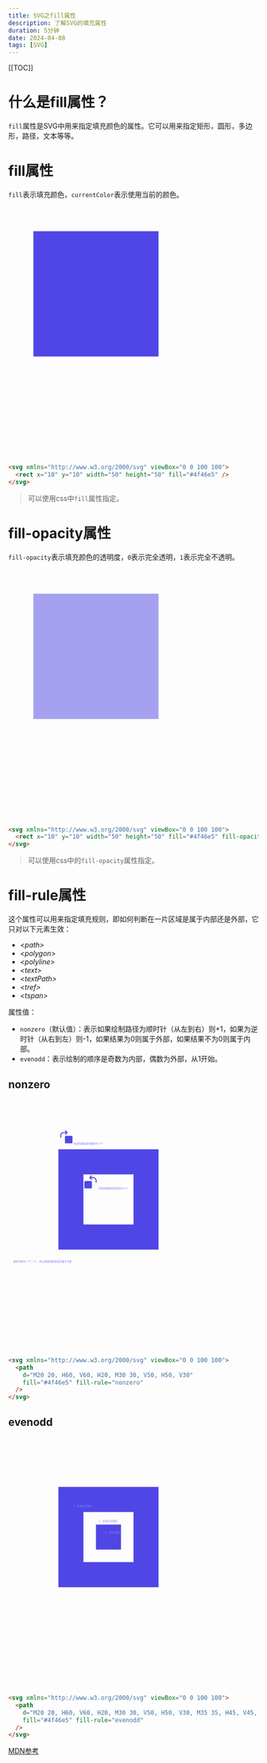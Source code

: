 ```yaml
---
title: SVG之fill属性
description: 了解SVG的填充属性
duration: 5分钟
date: 2024-04-08
tags: [SVG]
---
```


[[TOC]]

# 什么是fill属性？

`fill`属性是SVG中用来指定填充颜色的属性。它可以用来指定矩形，圆形，多边形，路径，文本等等。

# fill属性

 `fill`表示填充颜色，`currentColor`表示使用当前的颜色。

<svg svg xmlns="http://www.w3.org/2000/svg" viewBox="0 0 100 100">
  <rect x="10" y="10" width="50" height="50" fill="#4f46e5" />
</svg>

```html
<svg xmlns="http://www.w3.org/2000/svg" viewBox="0 0 100 100">
  <rect x="10" y="10" width="50" height="50" fill="#4f46e5" />
</svg>
```

> 可以使用css中`fill`属性指定。

# fill-opacity属性

`fill-opacity`表示填充颜色的透明度，`0`表示完全透明，`1`表示完全不透明。

<svg svg xmlns="http://www.w3.org/2000/svg" viewBox="0 0 100 100">
  <rect x="10" y="10" width="50" height="50" fill="#4f46e5" fill-opacity="0.5" />
</svg>

```html
<svg xmlns="http://www.w3.org/2000/svg" viewBox="0 0 100 100">
  <rect x="10" y="10" width="50" height="50" fill="#4f46e5" fill-opacity="0.5" />
</svg>
```

> 可以使用css中的`fill-opacity`属性指定。

# fill-rule属性

这个属性可以用来指定填充规则，即如何判断在一片区域是属于内部还是外部，它只对以下元素生效：
  - *\<path>*
  - *\<polygon>*
  - *\<polyline>*
  - *\<text>*
  - *\<textPath>*
  - *\<tref>*
  - *\<tspan>*

属性值：
  - `nonzero`（默认值）：表示如果绘制路径为顺时针（从左到右）则+1，如果为逆时针（从右到左）则-1，如果结果为0则属于外部，如果结果不为0则属于内部。
  - `evenodd`：表示绘制的顺序是奇数为内部，偶数为外部，从1开始。

## nonzero

<svg svg xmlns="http://www.w3.org/2000/svg" viewBox="0 0 100 100">
    <path
      class="fill-primary"
      d="M20 20, H60, V60, H20, M30 30, V50, H50, V30"
      fill="#4f46e5" fill-rule="nonzero"
    />
    <g>
      <text fill="#837DF5" x="26" y="18" font-size="1">外部的路径使用顺时针(+1)</text>
      <text fill="#837DF5" x="36" y="36" font-size="1">内部的路径使用逆时针(-1)</text>
      <text fill="#837DF5" x="2" y="65" font-size="1">最终判断为 +1-1 = 0 ，所以里面的路径填充属于外部</text>
      <symbol viewBox="0 0 32 32" id="carbon-rotate-clockwise-filled">
        <path fill="#4f46e5" d="M28 30H16a2.002 2.002 0 0 1-2-2V16a2.002 2.002 0 0 1 2-2h12a2.002 2.002 0 0 1 2 2v12a2.002 2.002 0 0 1-2 2M15 2l-1.41 1.41L16.17 6H11a7.008 7.008 0 0 0-7 7v5h2v-5a5.006 5.006 0 0 1 5-5h5.17l-2.58 2.59L15 12l5-5z" />
      </symbol>
      <symbol viewBox="0 0 32 32" id="carbon-rotate-counterclockwise-filled">
        <path fill="#4f46e5" d="M2 28V16a2.002 2.002 0 0 1 2-2h12a2.002 2.002 0 0 1 2 2v12a2.002 2.002 0 0 1-2 2H4a2.002 2.002 0 0 1-2-2M17 2l1.41 1.41L15.83 6H21a7.008 7.008 0 0 1 7 7v5h-2v-5a5.006 5.006 0 0 0-5-5h-5.17l2.58 2.59L17 12l-5-5z" />
      </symbol>
      <use x="20" y="12" width="6" height="6" xlink:href="#carbon-rotate-clockwise-filled" />
      <use x="30" y="30" width="6" height="6" xlink:href="#carbon-rotate-counterclockwise-filled" />
    </g>
</svg>

```html
<svg xmlns="http://www.w3.org/2000/svg" viewBox="0 0 100 100">
  <path
    d="M20 20, H60, V60, H20, M30 30, V50, H50, V30"
    fill="#4f46e5" fill-rule="nonzero"
  />
</svg>
```

## evenodd

<svg svg xmlns="http://www.w3.org/2000/svg" viewBox="0 0 100 100">
    <path
      d="M20 20, H60, V60, H20, M30 30, V50, H50, V30, M35 35, H45, V45, H35"
      fill="#4f46e5" fill-rule="evenodd"
    />
    <g slot="tooltip">
      <text fill="#837DF5" x="26" y="28" font-size="1">1，在填充范围内</text>
      <text fill="#837DF5" x="36" y="34" font-size="1">2，在填充范围外</text>
      <text fill="#837DF5" x="38.5" y="38.5" font-size="1">3，填充范围内</text>
    </g>
</svg>

```html
<svg xmlns="http://www.w3.org/2000/svg" viewBox="0 0 100 100">
  <path
    d="M20 20, H60, V60, H20, M30 30, V50, H50, V30, M35 35, H45, V45, H35"
    fill="#4f46e5" fill-rule="evenodd"
  />
</svg>
```

[MDN参考](https://developer.mozilla.org/zh-CN/docs/Web/SVG/Attribute/fill-rule)
